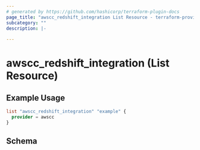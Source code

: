 ```yaml
---
# generated by https://github.com/hashicorp/terraform-plugin-docs
page_title: "awscc_redshift_integration List Resource - terraform-provider-awscc"
subcategory: ""
description: |-
  
---
```


# awscc_redshift_integration (List Resource)



## Example Usage

```terraform
list "awscc_redshift_integration" "example" {
  provider = awscc
}
```

<!-- schema generated by tfplugindocs -->
## Schema
